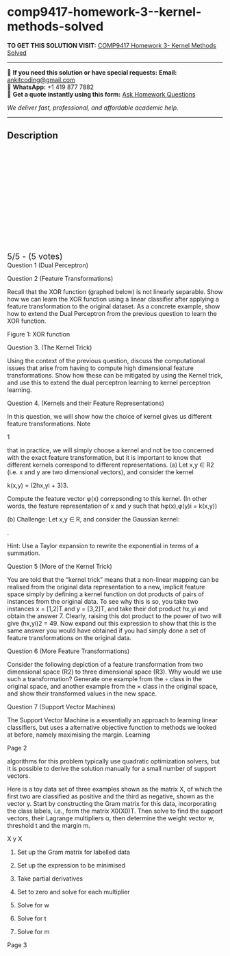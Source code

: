 # comp9417-homework-3--kernel-methods-solved
**TO GET THIS SOLUTION VISIT:** [COMP9417 Homework 3- Kernel Methods Solved](https://www.ankitcodinghub.com/product/comp9417-machine-learning-tutorial-kernel-methods-solved/)


---

📩 **If you need this solution or have special requests:** **Email:** ankitcoding@gmail.com  
📱 **WhatsApp:** +1 419 877 7882  
📄 **Get a quote instantly using this form:** [Ask Homework Questions](https://www.ankitcodinghub.com/services/ask-homework-questions/)

*We deliver fast, professional, and affordable academic help.*

---

<h2>Description</h2>



<div class="kk-star-ratings kksr-auto kksr-align-center kksr-valign-top" data-payload="{&quot;align&quot;:&quot;center&quot;,&quot;id&quot;:&quot;124059&quot;,&quot;slug&quot;:&quot;default&quot;,&quot;valign&quot;:&quot;top&quot;,&quot;ignore&quot;:&quot;&quot;,&quot;reference&quot;:&quot;auto&quot;,&quot;class&quot;:&quot;&quot;,&quot;count&quot;:&quot;5&quot;,&quot;legendonly&quot;:&quot;&quot;,&quot;readonly&quot;:&quot;&quot;,&quot;score&quot;:&quot;5&quot;,&quot;starsonly&quot;:&quot;&quot;,&quot;best&quot;:&quot;5&quot;,&quot;gap&quot;:&quot;4&quot;,&quot;greet&quot;:&quot;Rate this product&quot;,&quot;legend&quot;:&quot;5\/5 - (5 votes)&quot;,&quot;size&quot;:&quot;24&quot;,&quot;title&quot;:&quot;COMP9417 Homework 3- Kernel Methods Solved&quot;,&quot;width&quot;:&quot;138&quot;,&quot;_legend&quot;:&quot;{score}\/{best} - ({count} {votes})&quot;,&quot;font_factor&quot;:&quot;1.25&quot;}">

<div class="kksr-stars">

<div class="kksr-stars-inactive">
            <div class="kksr-star" data-star="1" style="padding-right: 4px">


<div class="kksr-icon" style="width: 24px; height: 24px;"></div>
        </div>
            <div class="kksr-star" data-star="2" style="padding-right: 4px">


<div class="kksr-icon" style="width: 24px; height: 24px;"></div>
        </div>
            <div class="kksr-star" data-star="3" style="padding-right: 4px">


<div class="kksr-icon" style="width: 24px; height: 24px;"></div>
        </div>
            <div class="kksr-star" data-star="4" style="padding-right: 4px">


<div class="kksr-icon" style="width: 24px; height: 24px;"></div>
        </div>
            <div class="kksr-star" data-star="5" style="padding-right: 4px">


<div class="kksr-icon" style="width: 24px; height: 24px;"></div>
        </div>
    </div>

<div class="kksr-stars-active" style="width: 138px;">
            <div class="kksr-star" style="padding-right: 4px">


<div class="kksr-icon" style="width: 24px; height: 24px;"></div>
        </div>
            <div class="kksr-star" style="padding-right: 4px">


<div class="kksr-icon" style="width: 24px; height: 24px;"></div>
        </div>
            <div class="kksr-star" style="padding-right: 4px">


<div class="kksr-icon" style="width: 24px; height: 24px;"></div>
        </div>
            <div class="kksr-star" style="padding-right: 4px">


<div class="kksr-icon" style="width: 24px; height: 24px;"></div>
        </div>
            <div class="kksr-star" style="padding-right: 4px">


<div class="kksr-icon" style="width: 24px; height: 24px;"></div>
        </div>
    </div>
</div>


<div class="kksr-legend" style="font-size: 19.2px;">
            5/5 - (5 votes)    </div>
    </div>
Question 1 (Dual Perceptron)

Question 2 (Feature Transformations)

Recall that the XOR function (graphed below) is not linearly separable. Show how we can learn the XOR function using a linear classifier after applying a feature transformation to the original dataset. As a concrete example, show how to extend the Dual Perceptron from the previous question to learn the XOR function.

Figure 1: XOR function

Question 3. (The Kernel Trick)

Using the context of the previous question, discuss the computational issues that arise from having to compute high dimensional feature transformations. Show how these can be mitigated by using the Kernel trick, and use this to extend the dual perceptron learning to kernel perceptron learning.

Question 4. (Kernels and their Feature Representations)

In this question, we will show how the choice of kernel gives us different feature transformations. Note

1

that in practice, we will simply choose a kernel and not be too concerned with the exact feature transformation, but it is important to know that different kernels correspond to different representations. (a) Let x,y ∈ R2 (i.e. x and y are two dimensional vectors), and consider the kernel

k(x,y) = (2hx,yi + 3)3.

Compute the feature vector φ(x) correpsonding to this kernel. (In other words, the feature representation of x and y such that hφ(x),φ(y)i = k(x,y))

(b) Challenge: Let x,y ∈ R, and consider the Gaussian kernel:

.

Hint: Use a Taylor expansion to rewrite the exponential in terms of a summation.

Question 5 (More of the Kernel Trick)

You are told that the “kernel trick” means that a non-linear mapping can be realised from the original data representation to a new, implicit feature space simply by defining a kernel function on dot products of pairs of instances from the original data. To see why this is so, you take two instances x = [1,2]T and y = [3,2]T, and take their dot product hx,yi and obtain the answer 7. Clearly, raising this dot product to the power of two will give (hx,yi)2 = 49. Now expand out this expression to show that this is the same answer you would have obtained if you had simply done a set of feature transformations on the original data.

Question 6 (More Feature Transformations)

Consider the following depiction of a feature transformation from two dimensional space (R2) to three dimensional space (R3). Why would we use such a transformation? Generate one example from the ◦ class in the original space, and another example from the × class in the original space, and show their transformed values in the new space.

Question 7 (Support Vector Machines)

The Support Vector Machine is a essentially an approach to learning linear classifiers, but uses a alternative objective function to methods we looked at before, namely maximising the margin. Learning

Page 2

algorithms for this problem typically use quadratic optimization solvers, but it is possible to derive the solution manually for a small number of support vectors.

Here is a toy data set of three examples shown as the matrix X, of which the first two are classified as positive and the third as negative, shown as the vector y. Start by constructing the Gram matrix for this data, incorporating the class labels, i.e., form the matrix X0(X0)T. Then solve to find the support vectors, their Lagrange multipliers α, then determine the weight vector w, threshold t and the margin m.

X y X

1. Set up the Gram matrix for labelled data

2. Set up the expression to be minimised

3. Take partial derivatives

4. Set to zero and solve for each multiplier

5. Solve for w

6. Solve for t

7. Solve for m

Page 3
